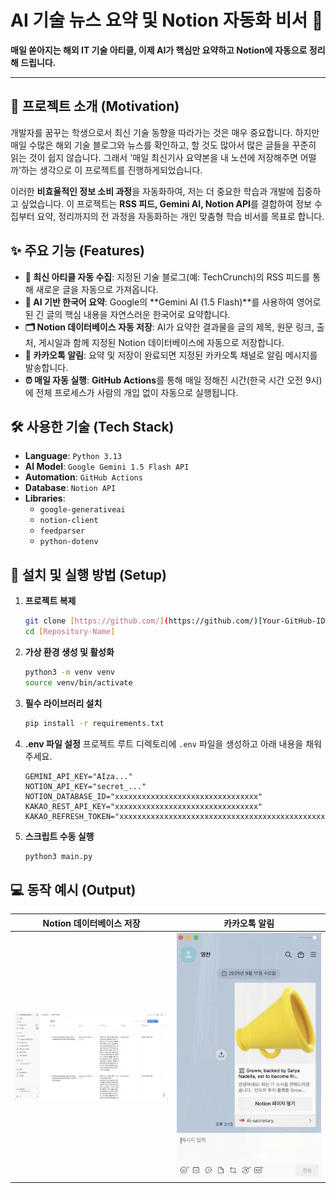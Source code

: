 # AI 기술 뉴스 요약 및 Notion 자동화 비서 🤖

**매일 쏟아지는 해외 IT 기술 아티클, 이제 AI가 핵심만 요약하고 Notion에 자동으로 정리해 드립니다.**


---

## 🧐 프로젝트 소개 (Motivation)

개발자를 꿈꾸는 학생으로서 최신 기술 동향을 따라가는 것은 매우 중요합니다. 하지만 매일 수많은 해외 기술 블로그와 뉴스를 확인하고, 할 것도 많아서 많은 글들을 꾸준히 읽는 것이 쉽지 않습니다. 그래서 '매일 최신기사 요약본을 내 노션에 저장해주면 어떨까'하는 생각으로 이 프로젝트를 진행하게되었습니다.

이러한 **비효율적인 정보 소비 과정**을 자동화하여, 저는 더 중요한 학습과 개발에 집중하고 싶었습니다. 이 프로젝트는 **RSS 피드, Gemini AI, Notion API**를 결합하여 정보 수집부터 요약, 정리까지의 전 과정을 자동화하는 개인 맞춤형 학습 비서를 목표로 합니다.

## ✨ 주요 기능 (Features)

* **📰 최신 아티클 자동 수집**: 지정된 기술 블로그(예: TechCrunch)의 RSS 피드를 통해 새로운 글을 자동으로 가져옵니다.
* **🧠 AI 기반 한국어 요약**: Google의 **Gemini AI (1.5 Flash)**를 사용하여 영어로 된 긴 글의 핵심 내용을 자연스러운 한국어로 요약합니다.
* **🗂️ Notion 데이터베이스 자동 저장**: AI가 요약한 결과물을 글의 제목, 원문 링크, 출처, 게시일과 함께 지정된 Notion 데이터베이스에 자동으로 저장합니다.
* **💬 카카오톡 알림**: 요약 및 저장이 완료되면 지정된 카카오톡 채널로 알림 메시지를 발송합니다.
* **⏰ 매일 자동 실행**: **GitHub Actions**를 통해 매일 정해진 시간(한국 시간 오전 9시)에 전체 프로세스가 사람의 개입 없이 자동으로 실행됩니다.

## 🛠️ 사용한 기술 (Tech Stack)

* **Language**: `Python 3.13`
* **AI Model**: `Google Gemini 1.5 Flash API`
* **Automation**: `GitHub Actions`
* **Database**: `Notion API`
* **Libraries**:
    * `google-generativeai`
    * `notion-client`
    * `feedparser`
    * `python-dotenv`

## 🚀 설치 및 실행 방법 (Setup)

1.  **프로젝트 복제**
    ```bash
    git clone [https://github.com/](https://github.com/)[Your-GitHub-ID]/[Repository-Name].git
    cd [Repository-Name]
    ```

2.  **가상 환경 생성 및 활성화**
    ```bash
    python3 -m venv venv
    source venv/bin/activate
    ```

3.  **필수 라이브러리 설치**
    ```bash
    pip install -r requirements.txt
    ```

4.  **.env 파일 설정**
    프로젝트 루트 디렉토리에 `.env` 파일을 생성하고 아래 내용을 채워주세요.
    ```
    GEMINI_API_KEY="AIza..."
    NOTION_API_KEY="secret_..."
    NOTION_DATABASE_ID="xxxxxxxxxxxxxxxxxxxxxxxxxxxxxxxx"
    KAKAO_REST_API_KEY="xxxxxxxxxxxxxxxxxxxxxxxxxxxxxxxx"
    KAKAO_REFRESH_TOKEN="xxxxxxxxxxxxxxxxxxxxxxxxxxxxxxxxxxxxxxxxxxxxxxxxxxxxxxxxxxxxxxxxxxxxxxxxxxxxxxxxxxxxxxxxxxxxxxxxxxxxxxxxxxxxxxxxxxxxxxxxxxxxxxxx"
    ```

5.  **스크립트 수동 실행**
    ```bash
    python3 main.py
    ```

## 💻 동작 예시 (Output)

| Notion 데이터베이스 저장 | 카카오톡 알림 |
| :--------------------: | :-----------: |
| <img src="images/notion_database.png" alt="Notion Database" width="400"/> | <img src="images/kakao_notification.png" alt="Kakao Notification" width="400"/> |